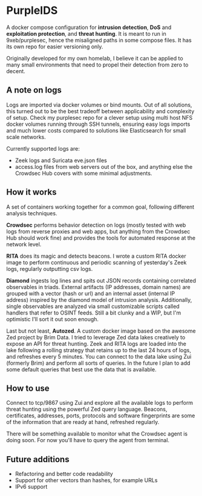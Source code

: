 # PurpleIDS
A docker compose configuration for __intrusion detection__, __DoS__ and __exploitation protection__, and __threat hunting__. It is meant to run in 9xeb/purplesec, hence the misaligned paths in some compose files. It has its own repo for easier versioning only.


Originally developed for my own homelab, I believe it can be applied to many small environments that need to propel their detection from zero to decent.

## A note on logs
Logs are imported via docker volumes or bind mounts. Out of all solutions, this turned out to be the best tradeoff between applicability and complexity of setup.
Check my purplesec repo for a clever setup using multi host NFS docker volumes running through SSH tunnels, ensuring easy logs imports and much lower costs compared to solutions like Elasticsearch for small scale networks.


Currently supported logs are:
 * Zeek logs and Suricata eve.json files
 * access.log files from web servers out of the box, and anything else the Crowdsec Hub covers with some minimal adjustments.

## How it works
A set of containers working together for a common goal, following different analysis techniques.


__Crowdsec__ performs behavior detection on logs (mostly tested with web logs from reverse proxies and web apps, but anything from the Crowdsec Hub should work fine) and provides the tools for automated response at the network level.


__RITA__ does its magic and detects beacons. I wrote a custom RITA docker image to perform continuous and periodic scanning of yesterday's Zeek logs, regularly outputting csv logs.


__Diamond__ ingests log lines and spits out JSON records containing correlated observables in triads. External artifacts (IP addresses, domain names) are grouped with a vector (hash or url) and an internal asset (internal IP address) inspired by the diamond model of intrusion analysis. Additionally, single observables are analyzed via small customizable scripts called handlers that refer to OSINT feeds. Still a bit clunky and a WIP, but I'm optimistic I'll sort it out soon enough.


Last but not least, __Autozed__. A custom docker image based on the awesome Zed project by Brim Data. I tried to leverage Zed data lakes creatively to expose an API for threat hunting. Zeek and RITA logs are loaded into the lake following a rolling strategy that retains up to the last 24 hours of logs, and refreshes every 5 minutes. You can connect to the data lake using Zui (formerly Brim) and perform all sorts of queries. In the future I plan to add some default queries that best use the data that is available.

## How to use
Connect to tcp/9867 using Zui and explore all the available logs to perform threat hunting using the powerful Zed query language. Beacons, certificates, addresses, ports, protocols and software fingerprints are some of the information that are ready at hand, refreshed regularly.


There will be something available to monitor what the Crowdsec agent is doing soon. For now you'll have to query the agent from terminal.
## Future additions
 * Refactoring and better code readability
 * Support for other vectors than hashes, for example URLs
 * IPv6 support
